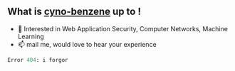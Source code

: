 <h2>What is <a href="https://cyno-benzene.github.io/" target="__blank">cyno-benzene</a> up to !</h2>

- 🌱 Interested in Web Application Security, Computer Networks, Machine Learning
- 📫 mail me, would love to hear your experience

```python
Error 404: i forgor
```


<!---
cyno-benzene/cyno-benzene is a ✨ special ✨ repository because its `README.md` (this file) appears on your GitHub profile.
You can click the Preview link to take a look at your changes.
--->




